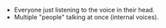 - Everyone just listening to the voice in their head.
- Multiple "people" talking at once (internal voices).